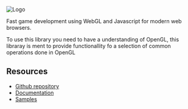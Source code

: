 ![Logo](logo.png)

Fast game development using WebGL and Javascript for modern web browsers.

To use this library you need to have a understanding of OpenGL, this libraray is
ment to provide functionallity fo a selection of common operations done in
OpenGL

## Resources
 * [Github repository](https://github.com/carlmartus/rapidframe.js)
 * [Documentation](http://martus.se/rapidframe/doc)
 * [Samples](https://github.com/carlmartus/rapidframe.js/tree/master/samples)

